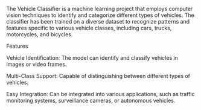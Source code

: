 
The Vehicle Classifier is a machine learning project that employs computer vision techniques to identify and categorize different types of vehicles. The classifier has been trained on a diverse dataset to recognize patterns and features specific to various vehicle classes, including cars, trucks, motorcycles, and bicycles.

Features

Vehicle Identification: The model can identify and classify vehicles in images or video frames.

Multi-Class Support: Capable of distinguishing between different types of vehicles.

Easy Integration: Can be integrated into various applications, such as traffic monitoring systems, surveillance cameras, or autonomous vehicles.
